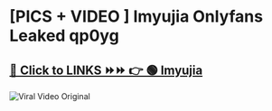 
 # [PICS + VIDEO ] Imyujia Onlyfans Leaked qp0yg

## <h2><a href="https://clipsfans.com/Imyujia&ref=git">🔗 Click to LINKS ⏩⏩ 👉 🟢 Imyujia </a></h2>

<a href="https://clipsfans.com/Imyujia&ref=git" rel="nofollow" data-target="animated-image.originalLink"><img src="https://i.ibb.co.com/xMMVF88/686577567.gif" alt="Viral Video Original" style="max-width: 100%; display: inline-block;" data-target="animated-image.originalImage"></a>

